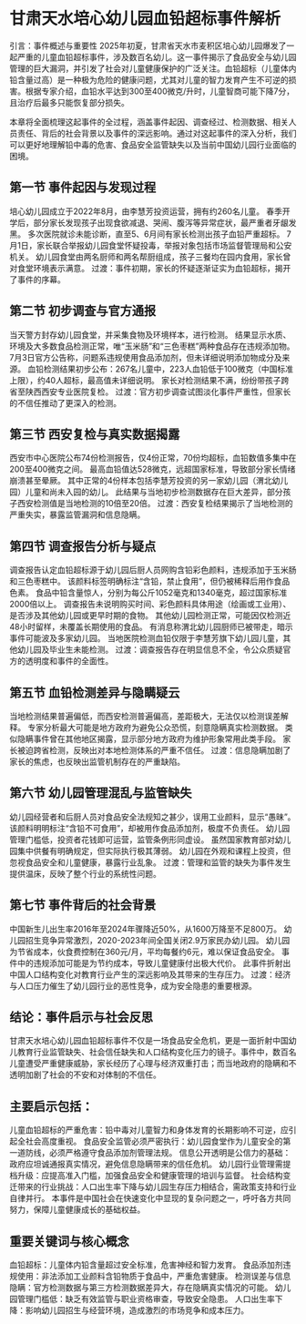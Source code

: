 # 甘肃天水培心幼儿园血铅超标事件解析

引言：事件概述与重要性
2025年初夏，甘肃省天水市麦积区培心幼儿园爆发了一起严重的儿童血铅超标事件，涉及数百名幼儿。这一事件揭示了食品安全与幼儿园管理的巨大漏洞，并引发了社会对儿童健康保护的广泛关注。血铅超标（儿童体内铅含量过高）是一种极为危险的健康问题，尤其对儿童的智力发育产生不可逆的损害。根据专家介绍，血铅水平达到300至400微克/升时，儿童智商可能下降7分，且治疗后最多只能恢复部分损失。

本章将全面梳理这起事件的全过程，涵盖事件起因、调查经过、检测数据、相关人员责任、背后的社会背景以及事件的深远影响。通过对这起事件的深入分析，我们可以更好地理解铅中毒的危害、食品安全监管缺失以及当前中国幼儿园行业面临的困境。

## 第一节 事件起因与发现过程
培心幼儿园成立于2022年8月，由李慧芳投资运营，拥有约260名儿童。
春季开学后，部分家长发现孩子出现食欲减退、哭闹、腹泻等异常症状，最严重者牙龈发黑。
多次医院就诊未能诊断，直至5、6月间有家长检测出孩子血铅严重超标。
7月1日，家长联合举报幼儿园食堂怀疑投毒，举报对象包括市场监督管理局和公安机关。
幼儿园食堂由两名厨师和两名帮厨组成，孩子三餐均在园内食用，家长曾对食堂环境表示满意。
过渡：事件初期，家长的怀疑逐渐证实为血铅超标，揭开了事件的序幕。

## 第二节 初步调查与官方通报
当天警方封存幼儿园食堂，并采集食物及环境样本，进行检测。
结果显示水质、环境及大多数食品检测正常，唯“玉米肠”和“三色枣糕”两种食品存在违规添加物。
7月3日官方公告称，问题系违规使用食品添加剂，但未详细说明添加物成分及来源。
血铅检测结果初步公布：267名儿童中，223人血铅低于100微克（中国标准上限），约40人超标，最高值未详细说明。
家长对检测结果不满，纷纷带孩子跨省至陕西西安专业医院复检。
过渡：官方初步调查试图淡化事件严重性，但家长的不信任推动了更深入的检测。

## 第三节 西安复检与真实数据揭露
西安市中心医院公布74份检测报告，仅4份正常，70份均超标，血铅数值多集中在200至400微克之间。
最高血铅值达528微克，远超国家标准，导致部分家长情绪崩溃甚至晕厥。
其中正常的4份样本包括李慧芳投资的另一家幼儿园（渭北幼儿园）儿童和尚未入园的幼儿。
此结果与当地初步检测数据存在巨大差异，部分孩子西安检测值是当地检测的10倍至20倍。
过渡：西安复检结果揭示了当地检测的严重失实，暴露监管漏洞和信息隐瞒。

## 第四节 调查报告分析与疑点
调查报告认定血铅超标源于幼儿园后厨人员网购含铅彩色颜料，违规添加于玉米肠和三色枣糕中。
该颜料标签明确标注“含铅，禁止食用”，但仍被稀释后用作食品色素。
食品中铅含量惊人，分别为每公斤1052毫克和1340毫克，超过国家标准2000倍以上。
调查报告未说明购买时间、彩色颜料具体用途（绘画或工业用）、是否涉及其他幼儿园或更早时期的食物。
其他幼儿园检测正常，可能因仅检测近48小时留样，未覆盖长期使用的食品。
有消息称渭北幼儿园厨师已被带走，暗示事件可能波及多家幼儿园。
当地医院检测血铅仅限于李慧芳旗下幼儿园儿童，其他幼儿园及毕业生未能检测。
过渡：调查报告存在明显信息不全，令公众质疑官方的透明度和事件的全面性。

## 第五节 血铅检测差异与隐瞒疑云
当地检测结果普遍偏低，而西安检测普遍偏高，差距极大，无法仅以检测误差解释。
专家分析最大可能是地方政府为避免公众恐慌，刻意隐瞒真实检测数据。
类似隐瞒事件曾在其他地区揭露，显示部分地方政府为维护形象常用此类手段。
家长被迫跨省检测，反映出对本地检测体系的严重不信任。
过渡：信息隐瞒加剧了家长的焦虑，也反映出监管机制存在的严重缺陷。

## 第六节 幼儿园管理混乱与监管缺失
幼儿园经营者和后厨人员对食品安全法规知之甚少，误用工业颜料，显示“愚昧”。
该颜料明明标注“含铅不可食用”，却被用作食品添加剂，极度不负责任。
幼儿园管理门槛低，投资者花钱即可运营，监管条例形同虚设。
虽然国家教育部对幼儿园集中供餐有明确规定，但实际执行极其薄弱。
幼儿园在外观和课程上投资，但忽视食品安全和儿童健康，暴露行业乱象。
过渡：管理和监管的缺失为事件发生提供温床，反映了整个行业的系统性问题。

## 第七节 事件背后的社会背景
中国新生儿出生率2016年至2024年骤降近50%，从1600万降至不足800万。
幼儿园招生竞争异常激烈，2020-2023年间全国关闭2.9万家民办幼儿园。
幼儿园为节省成本，伙食费控制在360元/月，平均每餐约6元，难以保证食品安全。
事件中的违规添加可能是为节约成本，导致儿童健康付出极大代价。
此事件折射出中国人口结构变化对教育行业产生的深远影响及其带来的生存压力。
过渡：经济与人口压力催生了幼儿园行业的恶性竞争，成为安全隐患的重要根源。

## 结论：事件启示与社会反思
甘肃天水培心幼儿园血铅超标事件不仅是一场食品安全危机，更是一面折射中国幼儿教育行业监管缺失、社会信任缺失和人口结构变化压力的镜子。事件中，数百名儿童遭受严重健康威胁，家长经历了心理与经济双重打击；而当地政府的隐瞒和不透明加剧了社会的不安和对体制的不信任。

## 主要启示包括：

儿童血铅超标的严重危害：铅中毒对儿童智力和身体发育的长期影响不可逆，应引起全社会高度重视。
食品安全监管必须严密执行：幼儿园食堂作为儿童安全的第一道防线，必须严格遵守食品添加剂管理法规。
信息公开透明是公信力的基础：政府应坦诚通报真实情况，避免信息隐瞒带来的信任危机。
幼儿园行业管理需提档升级：应提高准入门槛，加强食品安全和健康管理的培训与监督。
社会结构变迁带来的行业挑战：人口出生率下降与幼儿园生存压力相结合，需政策支持和行业自律并行。
本事件是中国社会在快速变化中显现的复杂问题之一，呼吁各方共同努力，保障儿童健康成长的基础权益。

## 重要关键词与核心概念
血铅超标：儿童体内铅含量超过安全标准，危害神经和智力发育。
食品添加剂违规使用：非法添加工业颜料含铅物质于食品中，严重危害健康。
检测误差与信息隐瞒：官方检测数据与第三方检测数据差异大，存在隐瞒真实情况的可能。
幼儿园管理门槛低：缺乏有效监管与职业资格审查，导致安全隐患。
人口出生率下降：影响幼儿园招生与经营环境，造成激烈的市场竞争和成本压力。
